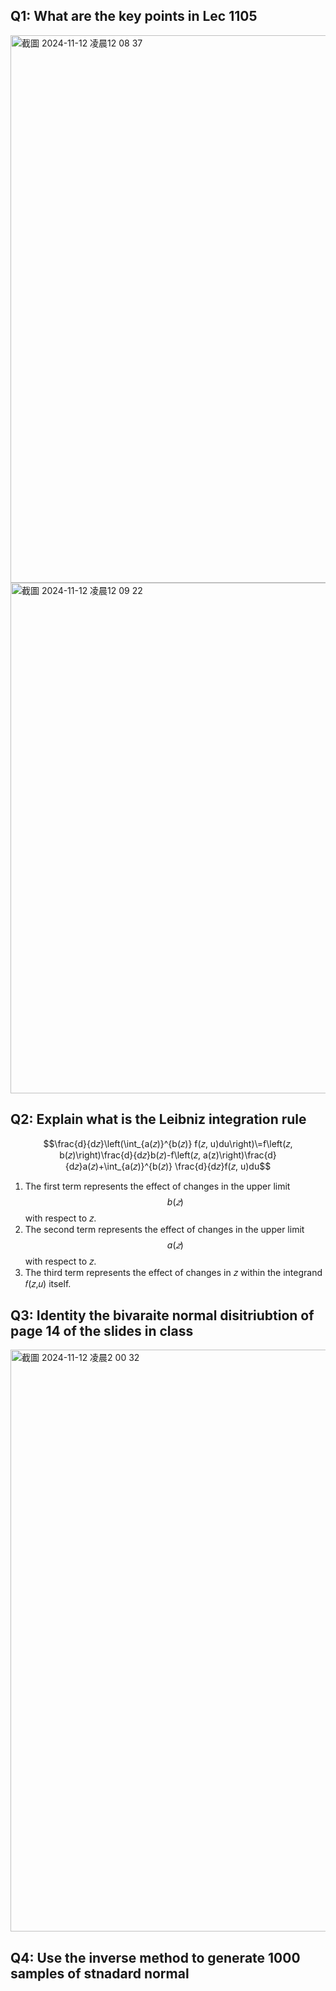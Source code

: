 ## Q1: What are the key points in Lec 1105

<img width="876" alt="截圖 2024-11-12 凌晨12 08 37" src="https://github.com/user-attachments/assets/5b451d61-ef63-4eaa-829a-ee0cb63f7698">
<img width="817" alt="截圖 2024-11-12 凌晨12 09 22" src="https://github.com/user-attachments/assets/d2139cee-63d6-4074-8ab9-3694d5c9f457">

## Q2: Explain what is the Leibniz integration rule
$$\frac{d}{d𝑧}\left(\int_{a(𝑧)}^{b(𝑧)} f(𝑧, u)du\right)\=f\left(𝑧, b(𝑧)\right)\frac{d}{d𝑧}b(𝑧)-f\left(𝑧, a(z)\right)\frac{d}{d𝑧}a(𝑧)+\int_{a(𝑧)}^{b(𝑧)} \frac{d}{d𝑧}f(𝑧, u)du$$

1. The first term represents the effect of changes in the upper limit $$b(𝑧)$$ with respect to 𝑧.
2. The second term represents the effect of changes in the upper limit $$a(𝑧)$$ with respect to 𝑧.
3. The third term represents the effect of changes in 𝑧 within the integrand 𝑓(𝑧,𝑢) itself.

## Q3: Identity  the bivaraite normal disitriubtion of page 14 of the slides in class
<img width="931" alt="截圖 2024-11-12 凌晨2 00 32" src="https://github.com/user-attachments/assets/dcd05242-fe65-42d6-8613-07c596faf8f4">

## Q4: Use the inverse method to generate 1000 samples of stnadard normal
